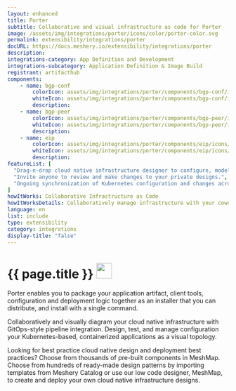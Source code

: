 ```yaml
---
layout: enhanced
title: Porter
subtitle: Collaborative and visual infrastructure as code for Porter
image: /assets/img/integrations/porter/icons/color/porter-color.svg
permalink: extensibility/integrations/porter
docURL: https://docs.meshery.io/extensibility/integrations/porter
description: 
integrations-category: App Definition and Development
integrations-subcategory: Application Definition & Image Build
registrant: artifacthub
components: 
	- name: bgp-conf
		colorIcon: assets/img/integrations/porter/components/bgp-conf/icons/color/bgp-conf-color.svg
		whiteIcon: assets/img/integrations/porter/components/bgp-conf/icons/white/bgp-conf-white.svg
		description: 
	- name: bgp-peer
		colorIcon: assets/img/integrations/porter/components/bgp-peer/icons/color/bgp-peer-color.svg
		whiteIcon: assets/img/integrations/porter/components/bgp-peer/icons/white/bgp-peer-white.svg
		description: 
	- name: eip
		colorIcon: assets/img/integrations/porter/components/eip/icons/color/eip-color.svg
		whiteIcon: assets/img/integrations/porter/components/eip/icons/white/eip-white.svg
		description: 
featureList: [
  "Drag-n-drop cloud native infrastructure designer to configure, model, and deploy your workloads.",
  "Invite anyone to review and make changes to your private designs.",
  "Ongoing synchronization of Kubernetes configuration and changes across any number of clusters."
]
howItWorks: Collaborative Infrastructure as Code
howItWorksDetails: Collaboratively manage infrastructure with your coworkers synchronously sharing the same designs.
language: en
list: include
type: extensibility
category: integrations
display-title: "false"
---
```

<h1>{{ page.title }} <img src="{{ page.image }}" style="width: 35px; height: 35px;" /></h1>

<p>
Porter enables you to package your application artifact, client tools, configuration and deployment logic together as an installer that you can distribute, and install with a single command.
</p>
<p>
    Collaboratively and visually diagram your cloud native infrastructure with GitOps-style pipeline integration. Design, test, and manage configuration your Kubernetes-based, containerized applications as a visual topology.
</p>
<p>
    Looking for best practice cloud native design and deployment best practices? Choose from thousands of pre-built components in MeshMap. Choose from hundreds of ready-made design patterns by importing templates from Meshery Catalog or use our low code designer, MeshMap, to create and deploy your own cloud native infrastructure designs.
</p>
